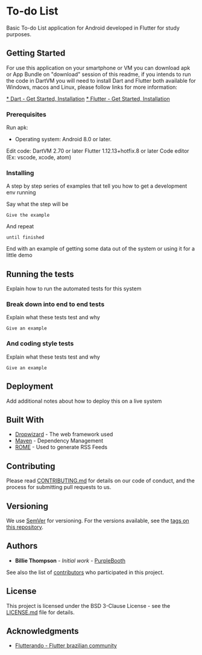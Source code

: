 # To-do List

Basic To-do List application for Android developed in Flutter for study purposes.

## Getting Started

For use this application on your smartphone or VM you can download apk or App Bundle on "download" session of this readme, if you intends to run the code in DartVM you will need to install Dart and Flutter both available for Windows, macos and Linux, please follow links for more information:

[* Dart - Get Started, Installation](https://dart.dev/get-dart)
[* Flutter - Get Started, Installation](https://flutter.dev/docs/get-started/install)

### Prerequisites

Run apk:
* Operating system: Android 8.0 or later.

Edit code:
DartVM 2.70 or later
Flutter 1.12.13+hotfix.8 or later
Code editor (Ex: vscode, xcode, atom)

### Installing

A step by step series of examples that tell you how to get a development env running

Say what the step will be

```
Give the example
```

And repeat

```
until finished
```

End with an example of getting some data out of the system or using it for a little demo

## Running the tests

Explain how to run the automated tests for this system

### Break down into end to end tests

Explain what these tests test and why

```
Give an example
```

### And coding style tests

Explain what these tests test and why

```
Give an example
```

## Deployment

Add additional notes about how to deploy this on a live system

## Built With

* [Dropwizard](http://www.dropwizard.io/1.0.2/docs/) - The web framework used
* [Maven](https://maven.apache.org/) - Dependency Management
* [ROME](https://rometools.github.io/rome/) - Used to generate RSS Feeds

## Contributing

Please read [CONTRIBUTING.md](https://gist.github.com/PurpleBooth/b24679402957c63ec426) for details on our code of conduct, and the process for submitting pull requests to us.

## Versioning

We use [SemVer](http://semver.org/) for versioning. For the versions available, see the [tags on this repository](https://github.com/your/project/tags). 

## Authors

* **Billie Thompson** - *Initial work* - [PurpleBooth](https://github.com/PurpleBooth)

See also the list of [contributors](https://github.com/your/project/contributors) who participated in this project.

## License

This project is licensed under the BSD 3-Clause License - see the [LICENSE.md](LICENSE.md) file for details.

## Acknowledgments

* [Flutterando - Flutter brazilian community](https://flutterando.com.br/)
